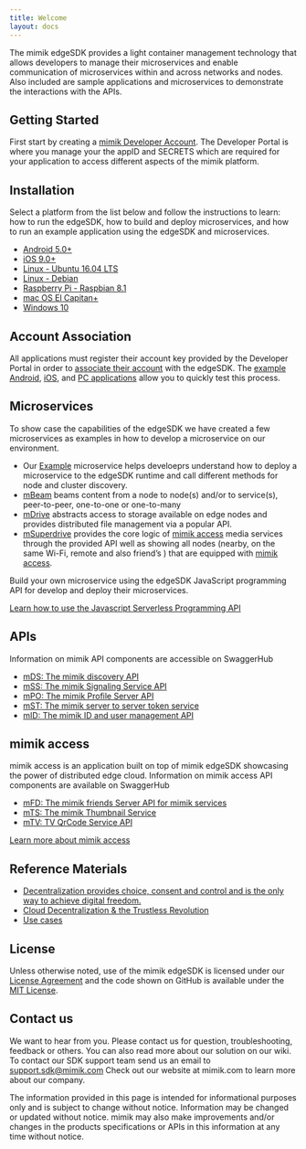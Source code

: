 ```yaml
---
title: Welcome
layout: docs
---
```


The mimik edgeSDK provides a light container management technology that allows developers to manage their microservices and enable communication of microservices within and across networks and nodes. Also included are sample applications and microservices to demonstrate the interactions with the APIs.

## Getting Started

First start by creating a [mimik Developer Account](/docs/1.1.0/getting-started/creating-a-developer-account.html). The Developer Portal is where you manage your the appID and SECRETS which are required for your application to access different aspects of the mimik platform.

## Installation

Select a platform from the list below and follow the instructions to learn: how to run the edgeSDK, how to build and deploy microservices, and how to run an example application using the edgeSDK and microservices.

- [Android 5.0+](/docs/1.1.0/installation/android.html)
- [iOS 9.0+](/docs/1.1.0/installation/ios.html)
- [Linux - Ubuntu 16.04 LTS](/docs/1.1.0/installation/linux-ubuntu.html)
- [Linux - Debian](/docs/1.1.0/installation/linux-debian.html)
- [Raspberry Pi - Raspbian 8.1](/docs/1.1.0/installation/raspberry-pi.html)
- [mac OS El Capitan+](/docs/1.1.0/installation/macos.html)
- [Windows 10](/docs/1.1.0/installation/windows.html)

## Account Association

All applications must register their account key provided by the Developer Portal in order to [associate their account](/docs/1.1.0/getting-started/account-association.html) with the edgeSDK. The [example Android](/docs/1.1.0/example-apps/how-to-run-edgesdk-example-app-on-android.html), [iOS](/docs/1.1.0/example-apps/how-to-run-edgesdk-example-app-on-ios.html), and [PC applications](/docs/1.1.0/example-apps/how-to-run-edgesdk-example-app-on-linux-ubuntu.html) allow you to quickly test this process.

## Microservices

To show case the capabilities of the edgeSDK we have created a few microservices as examples in how to develop a microservice on our environment.

- Our [Example](/docs/1.1.0/microservices/how-to-deploy-example-microservice.html) microservice helps develoeprs understand how to deploy a microservice to the edgeSDK runtime and call different methods for node and cluster discovery.
- [mBeam](/docs/1.1.0/microservices/how-to-deploy-mbeam-microservice.html) beams content from a node to node(s) and/or to service(s), peer-to-peer, one-to-one or one-to-many
- [mDrive](/docs/1.1.0/microservices/how-to-deploy-mdrive-microservice.html) abstracts access to storage available on edge nodes and provides distributed file management via a popular API.
- [mSuperdrive](/docs/1.1.0/microservices/how-to-deploy-msuperdrive-microservice.html) provides the core logic of [mimik access](#access) media services through the provided API well as showing all nodes (nearby, on the same Wi-Fi, remote and also friend’s ) that are equipped with [mimik access](#access).

Build your own microservice using the edgeSDK JavaScript programming API for develop and deploy their microservices.

[Learn how to use the Javascript Serverless Programming API](/docs/1.1.0/resources/how-to-use-mimik-serverless-javascript-programming-api.html)

## APIs

Information on mimik API components are accessible on SwaggerHub

- [mDS: The mimik discovery API](https://app.swaggerhub.com/apis/mimik/mDS)
- [mSS: The mimik Signaling Service API](https://app.swaggerhub.com/apis/mimik/mSS)
- [mPO: The mimik Profile Server API](https://app.swaggerhub.com/apis/mimik/mPO)
- [mST: The mimik server to server token service](https://app.swaggerhub.com/apis/mimik/mST)
- [mID: The mimik ID and user management API](https://app.swaggerhub.com/apis/mimik/mID)

## mimik access

mimik access is an application built on top of mimik edgeSDK showcasing the power of distributed edge cloud. Information on mimik access API components are available on SwaggerHub

- [mFD: The mimik friends Server API for mimik services](https://app.swaggerhub.com/apis/mimik/mFD)
- [mTS: The mimik Thumbnail Service](https://app.swaggerhub.com/apis/mimik/mTS)
- [mTV: TV QrCode Service API](https://app.swaggerhub.com/apis/mimik/mTV)

[Learn more about mimik access](http://access.mimik.com)

## Reference Materials

- [Decentralization provides choice, consent and control and is the only way to achieve digital freedom.](https://mimik.com/siavash-alamouti-keynote-at-ieee-pimrc17)
- [Cloud Decentralization & the Trustless Revolution](https://mimik.com/cloud-decentralization-trustless-revolution)
- [Use cases](https://mimik.com/use-cases)

## License

Unless otherwise noted, use of the mimik edgeSDK is licensed under our [License Agreement](/license.html) and the code shown on GitHub is available under the [MIT License](http://opensource.org/licenses/MIT).

## Contact us

We want to hear from you. Please contact us for question, troubleshooting, feedback or others. You can also read more about our solution on our wiki. To contact our SDK support team send us an email to [support.sdk@mimik.com](mailto:support.sdk@mimik.com) Check out our website at mimik.com to learn more about our company.

The information provided in this page is intended for informational purposes only and is subject to change without notice. Information may be changed or updated without notice. mimik may also make improvements and/or changes in the products specifications or APIs in this information at any time without notice.